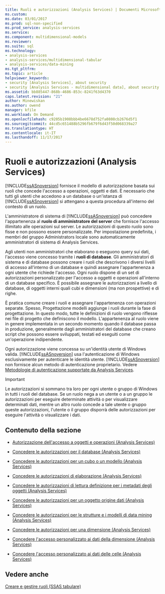 ```yaml
---
title: Ruoli e autorizzazioni (Analysis Services) | Documenti Microsoft
ms.custom: 
ms.date: 03/01/2017
ms.prod: sql-non-specified
ms.prod_service: analysis-services
ms.service: 
ms.component: multidimensional-models
ms.reviewer: 
ms.suite: sql
ms.technology:
- analysis-services
- analysis-services/multidimensional-tabular
- analysis-services/data-mining
ms.tgt_pltfrm: 
ms.topic: article
helpviewer_keywords:
- security [Analysis Services], about security
- security [Analysis Services - multidimensional data], about security
ms.assetid: bb885447-868b-4686-853c-8241f63d4370
caps.latest.revision: "21"
author: Minewiskan
ms.author: owend
manager: kfile
ms.workload: On Demand
ms.openlocfilehash: c9205b1908bbb4be6678d752fa0808cb2676d5f1
ms.sourcegitcommit: 44cd5c651488b5296fb679f6d43f50d068339a27
ms.translationtype: HT
ms.contentlocale: it-IT
ms.lasthandoff: 11/17/2017
---
```

# <a name="roles-and-permissions-analysis-services"></a>Ruoli e autorizzazioni (Analysis Services)
  [!INCLUDE[ssASnoversion](../../includes/ssasnoversion-md.md)] fornisce il modello di autorizzazione basata sui ruoli che concede l'accesso a operazioni, oggetti e dati. È necessario che tutti gli utenti che accedono a un database o un'istanza di [!INCLUDE[ssASnoversion](../../includes/ssasnoversion-md.md)] si attengano a questa procedura all'interno del contesto di un ruolo.  
  
 L'amministratore di sistema di [!INCLUDE[ssASnoversion](../../includes/ssasnoversion-md.md)] può concedere l'appartenenza al **ruolo di amministratore del server** che fornisce l'accesso illimitato alle operazioni sul server. Le autorizzazioni di questo ruolo sono fisse e non possono essere personalizzate. Per impostazione predefinita, i membri del gruppo Administrators locale sono automaticamente amministratori di sistema di Analysis Services.  
  
 Agli utenti non amministratori che elaborano o eseguono query sui dati, l'accesso viene concesso tramite i **ruoli di database**. Gli amministratori di sistema e di database possono creare i ruoli che descrivono i diversi livelli di accesso all'interno di un database e quindi assegnare l'appartenenza a ogni utente che richiede l'accesso. Ogni ruolo dispone di un set di autorizzazioni personalizzato per l'accesso a oggetti e operazioni all'interno di un database specifico. È possibile assegnare le autorizzazioni a livello di database, di oggetti interni quali cubi e dimensioni (ma non prospettive) e di righe.  
  
 È pratica comune creare i ruoli e assegnare l'appartenenza con operazioni separate. Spesso, Progettazione modelli aggiunge i ruoli durante la fase di progettazione. In questo modo, tutte le definizioni di ruolo vengono riflesse nei file di progetto che definiscono il modello. L'appartenenza al ruolo viene in genere implementata in un secondo momento quando il database passa in produzione, generalmente dagli amministratori del database che creano script che possono essere sviluppati, testati ed eseguiti come un'operazione indipendente.  
  
 Ogni autorizzazione viene concessa su un'identità utente di Windows valida. [!INCLUDE[ssASnoversion](../../includes/ssasnoversion-md.md)] usa l'autenticazione di Windows esclusivamente per autenticare le identità utente. [!INCLUDE[ssASnoversion](../../includes/ssasnoversion-md.md)] non fornisce alcun metodo di autenticazione proprietario. Vedere [Metodologie di autenticazione supportate da Analysis Services](../../analysis-services/instances/authentication-methodologies-supported-by-analysis-services.md).  
  
> [!IMPORTANT]  
>  Le autorizzazioni si sommano tra loro per ogni utente o gruppo di Windows in tutti i ruoli del database. Se un ruolo nega a un utente o a un gruppo le autorizzazioni per eseguire determinate attività o per visualizzare determinati dati, mentre un altro ruolo concede a tale utente o gruppo queste autorizzazioni, l'utente o il gruppo disporrà delle autorizzazioni per eseguire l'attività o visualizzare i dati.  
  
## <a name="in-this-section"></a>Contenuto della sezione  
  
-   [Autorizzazione dell'accesso a oggetti e operazioni &#40;Analysis Services&#41;](../../analysis-services/multidimensional-models/authorizing-access-to-objects-and-operations-analysis-services.md)  
  
-   [Concedere le autorizzazioni per il database &#40;Analysis Services&#41;](../../analysis-services/multidimensional-models/grant-database-permissions-analysis-services.md)  
  
-   [Concedere le autorizzazioni per un cubo o un modello &#40;Analysis Services&#41;](../../analysis-services/multidimensional-models/grant-cube-or-model-permissions-analysis-services.md)  
  
-   [Concedere le autorizzazioni di elaborazione &#40;Analysis Services&#41;](../../analysis-services/multidimensional-models/grant-process-permissions-analysis-services.md)  
  
-   [Concedere le autorizzazioni di lettura definizione per i metadati degli oggetti &#40;Analysis Services&#41;](../../analysis-services/multidimensional-models/grant-read-definition-permissions-on-object-metadata-analysis-services.md)  
  
-   [Concedere le autorizzazioni per un oggetto origine dati &#40;Analysis Services&#41;](../../analysis-services/multidimensional-models/grant-permissions-on-a-data-source-object-analysis-services.md)  
  
-   [Concedere le autorizzazioni per le strutture e i modelli di data mining &#40;Analysis Services&#41;](../../analysis-services/multidimensional-models/grant-permissions-on-data-mining-structures-and-models-analysis-services.md)  
  
-   [Concedere le autorizzazioni per una dimensione &#40;Analysis Services&#41;](../../analysis-services/multidimensional-models/grant-permissions-on-a-dimension-analysis-services.md)  
  
-   [Concedere l'accesso personalizzato ai dati della dimensione &#40;Analysis Services&#41;](../../analysis-services/multidimensional-models/grant-custom-access-to-dimension-data-analysis-services.md)  
  
-   [Concedere l'accesso personalizzato ai dati delle celle &#40;Analysis Services&#41;](../../analysis-services/multidimensional-models/grant-custom-access-to-cell-data-analysis-services.md)  
  
## <a name="see-also"></a>Vedere anche  
 [Creare e gestire ruoli &#40;SSAS tabulare&#41;](../../analysis-services/tabular-models/create-and-manage-roles-ssas-tabular.md)  
  
  
